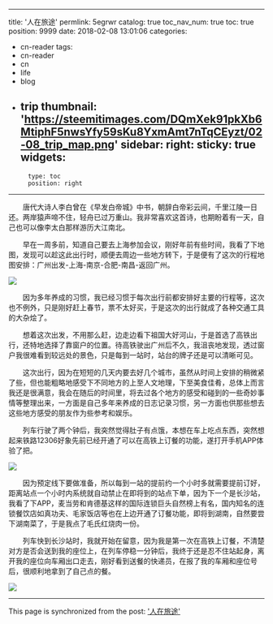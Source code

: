 
---
title: '人在旅途'
permlink: 5egrwr
catalog: true
toc_nav_num: true
toc: true
position: 9999
date: 2018-02-08 13:01:06
categories:
- cn-reader
tags:
- cn-reader
- cn
- life
- blog
- trip
thumbnail: 'https://steemitimages.com/DQmXek91pkXb6MtiphF5nwsYfy59sKu8YxmAmt7nTqCEyzt/02-08_trip_map.png'
sidebar:
    right:
        sticky: true
widgets:
    -
        type: toc
        position: right
---


<html>
<p>　　唐代大诗人李白曾在《早发白帝城》中书，朝辞白帝彩云间，千里江陵一日还。两岸猿声啼不住，轻舟已过万重山。我非常喜欢这首诗，也期盼着有一天，自己也可以像李太白那样游历大江南北。</p>
<p>　　早在一周多前，知道自己要去上海参加会议，刚好年前有些时间，我看了下地图，发现可以趁这此出行时，顺便去周边一些地方转下，于是便有了这次的行程地图安排：广州出发-上海-南京-合肥-南昌-返回广州。</p>
<p><img src="https://steemitimages.com/DQmXek91pkXb6MtiphF5nwsYfy59sKu8YxmAmt7nTqCEyzt/02-08_trip_map.png"/></p>
<p>　　因为多年养成的习惯，我已经习惯于每次出行前都安排好主要的行程等，这次也不例外，只是刚好赶上春节，票不太好买，于是这次的出行就成了各种交通工具的大杂烩了。</p>
<p>　　想着这次出发，不用那么赶，边走边看下祖国大好河山，于是首选了高铁出行，还特地选择了靠窗户的位置。待高铁驶出广州后不久，我沮丧地发现，透过窗户我很难看到较远处的景色，只是每到一站时，站台的牌子还是可以清晰可见。</p>
<p>　　这次出行，因为在短短的几天内要去好几个城市，虽然从时间上安排的稍微紧了些，但也能粗略地感受下不同地方的上至人文地理，下至美食佳肴，总体上而言我还是很满意，我会在随后的时间里，将去过各个地方的感受和碰到的一些奇妙事情等整理出来，一方面是自己多年来养成的日志记录习惯，另一方面也供那些想去这些地方感受的朋友作为些参考和娱乐。</p>
<p>　　列车行驶了两个钟后，我突然觉得肚子有点饿，本想在车上吃点东西，突然想起来铁路12306好象先前已经开通了可以在高铁上订餐的功能，遂打开手机APP体验了把。</p>
<p><img src="https://steemitimages.com/DQmcXppwEo7cVUWS6q3F76cyyf7i4EmuvUtyfZcN6UESrwc/1454097580.jpg"/></p>
<p>　　因为预定线下要做准备，所以每到一站的提前约一个小时多就需要提前订好，距离站点一个小时内系统就自动禁止在即将到的站点下单，因为下一个是长沙站，我看了下APP，麦当劳和肯德基这样的国际连锁巨头自然榜上有名，国内知名的连锁餐饮店如真功夫、毛家饭店等也在上边开通了订餐功能，即将到湖南，自然要尝下湖南菜了，于是我点了毛氏红烧肉一份。</p>
<p>　　列车快到长沙站时，我就开始在留意，因为我是第一次在高铁上订餐，不清楚对方是否会送到我的座位上，在列车停稳一分钟后，我终于还是忍不住站起身，离开我的座位向车厢出口走去，刚好看到送餐的快递员，在报了我的车厢和座位号后，很顺利地拿到了自己点的餐。</p>
<p><img src="https://steemitimages.com/DQmZV43p4ALyQKqbze589Hi3K5mufGvppP8NFaWvr7ZZ6Sc/155168026.jpg"/></p>
</html>

- - -

This page is synchronized from the post: ['人在旅途'](https://steemit.com/@rivalhw/5egrwr)

